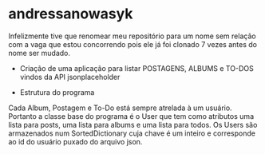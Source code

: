 # andressanowasyk
Infelizmente tive que renomear meu repositório para um nome sem relação com a vaga que estou concorrendo pois ele já foi clonado 7 vezes antes do nome ser mudado.

- Criação de uma aplicação para listar POSTAGENS, ALBUMS e TO-DOS vindos da API jsonplaceholder

- Estrutura do programa

Cada Album, Postagem e To-Do está sempre atrelada à um usuário. Portanto a classe base do programa é o User que tem como atributos uma lista para posts, uma lista para albums e uma lista para todos. Os Users são armazenados num SortedDictionary cuja chave é um inteiro e corresponde ao id do usuário puxado do arquivo json.
